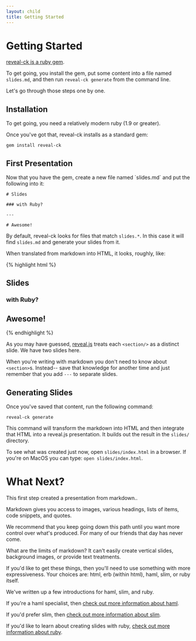 ```yaml
---
layout: child
title: Getting Started
---
```


# Getting Started

<p class="lead">
<a href="http://rubygems.org/gems/reveal-ck">reveal-ck is a ruby
gem</a>.
</p>

To get going, you install the gem, put some content into a file named
`slides.md`, and then run `reveal-ck generate` from the command line.

Let's go through those steps one by one.

## Installation

<p class="lead">
To get going, you need a relatively modern ruby (1.9 or greater).
</p>

Once you've got that, reveal-ck installs as a standard gem:

```
gem install reveal-ck
```

## First Presentation

<p class="lead">
Now that you have the gem, create a new file named `slides.md` and
put the following into it:
</p>

```
# Slides

### with Ruby?

---

# Awesome!
```

By default, reveal-ck looks for files that match `slides.*`. In this
case it will find `slides.md` and generate your slides from it.

When translated from markdown into HTML, it looks, roughly, like:

{% highlight html %}
<section>
  <h1>Slides</h1>
  <h3>with Ruby?</h3>
</section>
<section>
  <h1>Awesome!</h1>
</section>
{% endhighlight %}

As you may have guessed, [reveal.js][reveal.js] treats each
`<section/>` as a distinct slide. We have two slides here.

When you're writing with markdown you don't need to know about
`<section>`s. Instead-- save that knowledge for another time and just
remember that you add `---` to separate slides.

## Generating Slides

<p class="lead">
Once you've saved that content, run the following command:
</p>

```
reveal-ck generate
```

This command will transform the markdown into HTML and then integrate
that HTML into a reveal.js presentation. It builds out the result in
the `slides/` directory.

To see what was created just now, open `slides/index.html` in a
browser. If you're on MacOS you can type: `open slides/index.html`.

# What Next?

<p class="lead">
This first step created a presentation from markdown..
</p>

Markdown gives you access to images, various headings, lists of items,
code snippets, and quotes.

We recommend that you keep going down this path until you want more
control over what's produced. For many of our friends that day has
never come.

What are the limits of markdown? It can't easily create vertical
slides, background images, or provide text treatments.

If you'd like to get these things, then you'll need to use something
with more expressiveness. Your choices are: html, erb (within html),
haml, slim, or ruby itself.

We've written up a few introductions for haml, slim, and ruby.

If you're a haml specialist, then
[check out more information about haml][haml].

If you'd prefer slim, then
[check out more information about slim][slim].

If you'd like to learn about creating slides with ruby,
[check out more information about ruby][ruby].

[reveal.js]:     http://lab.hakim.se/reveal-js/#/
[haml]:          ../haml
[ruby]:          ../ruby
[slim]:          ../slim
